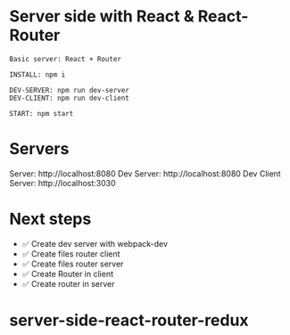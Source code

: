 # Server side with React & React-Router

```
Basic server: React + Router

INSTALL: npm i

DEV-SERVER: npm run dev-server
DEV-CLIENT: npm run dev-client

START: npm start
```

# Servers

Server: http://localhost:8080
Dev Server: http://localhost:8080
Dev Client Server: http://localhost:3030

# Next steps

- :white_check_mark: Create dev server with webpack-dev
- :white_check_mark: Create files router client
- :white_check_mark: Create files router server
- :white_check_mark: Create Router in client
- :white_check_mark: Create router in server
# server-side-react-router-redux
